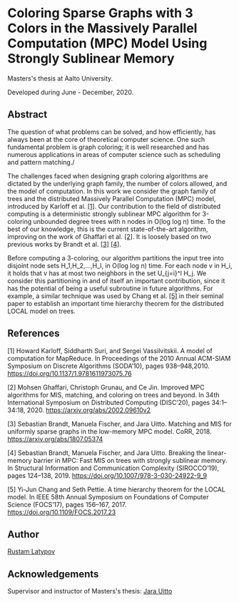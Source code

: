 # Coloring Sparse Graphs with 3 Colors in the Massively Parallel Computation (MPC) Model Using Strongly Sublinear Memory

Masters's thesis at Aalto University.

Developed during June - December, 2020.

## Abstract

The question of what problems can be solved, and how efficiently, has always been at the core of theoretical computer science. One such fundamental problem is graph coloring; it is well researched and has numerous applications in areas of computer science such as scheduling and pattern matching./

The challenges faced when designing graph coloring algorithms are dictated by the underlying graph family, the number of colors allowed, and the model of computation. In this work we consider the graph family of trees and the distributed Massively Parallel Computation (MPC) model, introduced by Karloff et al. [[1]](#1). Our contribution to the field of distributed computing is a deterministic strongly sublinear MPC algorithm for 3-coloring unbounded degree trees with n nodes in O(log log n) time. To the best of our knowledge, this is the current state-of-the-art algorithm, improving on the work of Ghaffari et al. [[2]](#2). It is loosely based on two previous works by Brandt et al. [[3]](#3) [[4]](#4).

Before computing a 3-coloring, our algorithm partitions the input tree into disjoint node sets H_1,H_2,...,H_l, in O(log log n) time. For each node v in H_i, it holds that v has at most two neighbors in the set U_{j=i}^l H_j. We consider this partitioning in and of itself an important contribution, since it has the potential of being a useful subroutine in future algorithms. For example, a similar technique was used by Chang et al. [[5]](#5) in their seminal paper to establish an important time hierarchy theorem for the distributed LOCAL model on trees. 

## References
<a id="1">[1]</a> 
Howard Karloff, Siddharth Suri, and Sergei Vassilvitskii. A model of computation for MapReduce. In Proceedings of the 2010 Annual ACM-SIAM Symposium on Discrete Algorithms (SODA’10), pages 938–948,2010. https://doi.org/10.1137/1.9781611973075.76

<a id="1">[2]</a> 
Mohsen Ghaffari, Christoph Grunau, and Ce Jin. Improved MPC algorithms for MIS, matching, and coloring on trees and beyond. In 34th International Symposium on Distributed Computing (DISC’20), pages 34:1–34:18, 2020. https://arxiv.org/abs/2002.09610v2

<a id="1">[3]</a> 
Sebastian Brandt, Manuela Fischer, and Jara Uitto. Matching and MIS for uniformly sparse graphs in the low-memory MPC model. CoRR, 2018. https://arxiv.org/abs/1807.05374 

<a id="1">[4]</a> 
Sebastian Brandt, Manuela Fischer, and Jara Uitto. Breaking the linear-memory barrier in MPC: Fast MIS on trees with strongly sublinear memory. In Structural Information and Communication Complexity (SIROCCO’19), pages 124–138, 2019. https://doi.org/10.1007/978-3-030-24922-9_9

<a id="1">[5]</a> 
Yi-Jun Chang and Seth Pettie. A time hierarchy theorem for the LOCAL model. In IEEE 58th Annual Symposium on Foundations of Computer Science (FOCS’17), pages 156–167, 2017. https://doi.org/10.1109/FOCS.2017.23

## Author

[Rustam Latypov](mailto:rustam.latypov@aalto.fi)


## Acknowledgements

Supervisor and instructor of Masters's thesis: [Jara Uitto](mailto:jara.uitto@aalto.fi)



